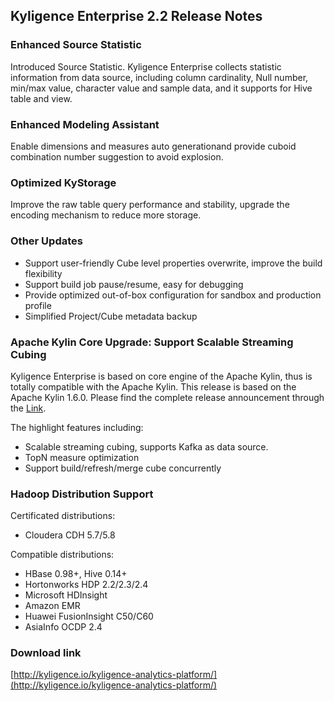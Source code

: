 ## Kyligence Enterprise 2.2 Release Notes

### Enhanced Source Statistic

Introduced Source Statistic. Kyligence Enterprise collects statistic information from data source, including column cardinality, Null number, min/max value, character value and sample data, and it supports for Hive table and view.

### Enhanced Modeling Assistant

Enable dimensions and measures auto generationand provide cuboid combination number suggestion to avoid explosion.

### Optimized KyStorage

Improve the raw table query performance and stability, upgrade the encoding mechanism to reduce more storage.

### Other Updates

- Support user-friendly Cube level properties overwrite, improve the build flexibility
- Support build job pause/resume, easy for debugging
- Provide optimized out-of-box configuration for sandbox and production profile
- Simplified Project/Cube metadata backup

### Apache Kylin Core Upgrade: Support Scalable Streaming Cubing

Kyligence Enterprise is based on core engine of the Apache Kylin, thus is totally compatible with the Apache Kylin. This release is based on the Apache Kylin 1.6.0. Please find the complete release announcement through the [Link](https://kylin.apache.org/docs16/release_notes.html).

The highlight features including:

* Scalable streaming cubing, supports Kafka as data source.
* TopN measure optimization
* Support build/refresh/merge cube concurrently



### Hadoop Distribution Support

Certificated distributions:

- Cloudera CDH 5.7/5.8

Compatible distributions:

- HBase 0.98+, Hive 0.14+
- Hortonworks HDP 2.2/2.3/2.4
- Microsoft HDInsight
- Amazon EMR
- Huawei FusionInsight C50/C60
- AsiaInfo OCDP 2.4



### Download link

[http://kyligence.io/kyligence-analytics-platform/](http://kyligence.io/kyligence-analytics-platform/)

